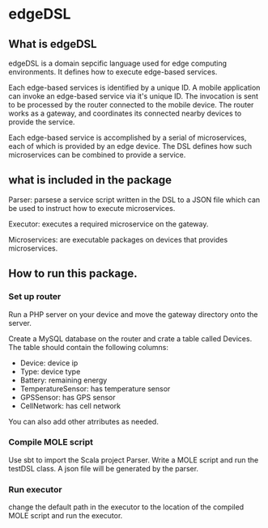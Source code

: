 # edgeDSL

## What is edgeDSL
edgeDSL is a domain sepcific language used for edge computing environments. It defines how to execute edge-based services. 

Each edge-based services is identified by a unique ID. A mobile application can invoke an edge-based service via it's unique ID. The invocation is sent to be processed by the router connected to the mobile device. The router works as a gateway, and coordinates its connected nearby devices to provide the service. 

Each edge-based service is accomplished by a serial of microservices, each of which is provided by an edge device. The DSL defines how such microservices can be combined to  provide a service. 

## what is included in the package
Parser: parsese a service script written in the DSL to a JSON file which can be used to instruct how to execute microservices. 

Executor: executes a required microservice on the gateway. 

Microservices: are executable packages on devices that provides microservices. 

## How to run this package. 

### Set up router

Run a PHP server on your device and move the gateway directory onto the server. 

Create a MySQL database on the router and crate a table called Devices. The table should contain the following columns:

* Device: device ip
* Type: device type
* Battery: remaining energy
* TemperatureSensor: has temperature sensor
* GPSSensor: has GPS sensor
* CellNetwork: has cell network

You can also add other atrributes as needed.

### Compile MOLE script

Use sbt to import the Scala project Parser. Write a MOLE script and run the testDSL class. A json file will be generated by the parser.

### Run executor

change the default path in the executor to the location of the compiled MOLE script and run the executor. 
